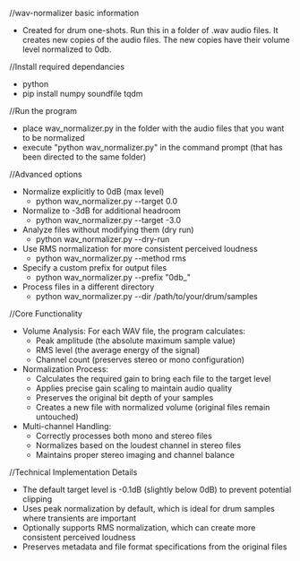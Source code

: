 //wav-normalizer basic information
- Created for drum one-shots. Run this in a folder of .wav audio files. It creates new copies of the audio files. The new copies have their volume level normalized to 0db.

//Install required dependancies
- python
- pip install numpy soundfile tqdm

 //Run the program
- place wav_normalizer.py in the folder with the audio files that you want to be normalized
- execute "python wav_normalizer.py" in the command prompt (that has been directed to the same folder)

//Advanced options
- Normalize explicitly to 0dB (max level)
  - python wav_normalizer.py --target 0.0
- Normalize to -3dB for additional headroom
  - python wav_normalizer.py --target -3.0
- Analyze files without modifying them (dry run)
  - python wav_normalizer.py --dry-run
- Use RMS normalization for more consistent perceived loudness
  - python wav_normalizer.py --method rms
- Specify a custom prefix for output files
  - python wav_normalizer.py --prefix "0db_"
- Process files in a different directory
  - python wav_normalizer.py --dir /path/to/your/drum/samples

//Core Functionality
- Volume Analysis: For each WAV file, the program calculates:
  - Peak amplitude (the absolute maximum sample value)
  - RMS level (the average energy of the signal)
  - Channel count (preserves stereo or mono configuration)
- Normalization Process:
  - Calculates the required gain to bring each file to the target level
  - Applies precise gain scaling to maintain audio quality
  - Preserves the original bit depth of your samples
  - Creates a new file with normalized volume (original files remain untouched)
- Multi-channel Handling:
  - Correctly processes both mono and stereo files
  - Normalizes based on the loudest channel in stereo files
  - Maintains proper stereo imaging and channel balance

//Technical Implementation Details
- The default target level is -0.1dB (slightly below 0dB) to prevent potential clipping
- Uses peak normalization by default, which is ideal for drum samples where transients are important
- Optionally supports RMS normalization, which can create more consistent perceived loudness
- Preserves metadata and file format specifications from the original files
